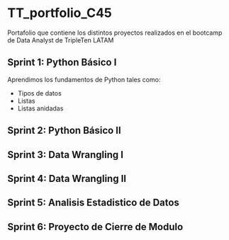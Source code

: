 # TT_portfolio_C45
Portafolio que contiene los distintos proyectos realizados en el bootcamp de Data Analyst de TripleTen LATAM


## Sprint 1: Python Básico I
Aprendimos los fundamentos de Python tales como:
  - Tipos de datos
  - Listas
  - Listas anidadas

## Sprint 2: Python Básico II


## Sprint 3: Data Wrangling I


## Sprint 4: Data Wrangling II


## Sprint 5: Analisis Estadistico de Datos


## Sprint 6: Proyecto de Cierre de Modulo
